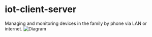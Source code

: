 # iot-client-server
Managing and monitoring devices in the family by phone via LAN or internet.
![Diagram](https://docs.google.com/uc?authuser=0&id=0ByMQfqYoGjfUU3NIT1RDV3BSRTQ&export=download)
